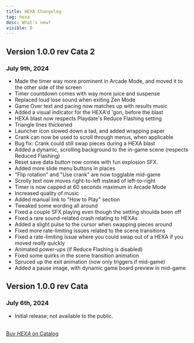 ```yaml
---
title: HEXA Changelog
tag: hexa
desc: What's new?
visible: 0
---
```

## Version 1.0.0 rev Cata 2
### July 9th, 2024

- Made the timer way more prominent in Arcade Mode, and moved it to the other side of the screen
- Timer countdown comes with way more juice and suspense
- Replaced loud lose sound when exiting Zen Mode
- Game Over text and pacing now matches up with results music
- Added a visual indicator for the HEXA'd 'gon, before the blast
- HEXA blast now respects Playdate's Reduce Flashing setting
- Triangle lines thickened
- Launcher icon slowed down a tad, and added wrapping paper
- Crank can now be used to scroll through menus, when applicable
- Bug fix: Crank could still swap pieces during a HEXA blast
- Added a dynamic, scrolling background to the in-game scene (respects Reduced Flashing)
- Reset save data button now comes with fun explosion SFX.
- Added more slide menu buttons in places
- "Flip rotation" and "Use crank" are now togglable mid-game
- Scrolly text now moves right-to-left instead of left-to-right
- Timer is now capped at 60 seconds maximum in Arcade Mode
- Increased quality of music
- Added manual link to "How to Play" section
- Tweaked some wording all around
- Fixed a couple SFX playing even though the setting shoulda been off
- Fixed a rare sound-related crash relating to HEXAs
- Added a slight pulse to the cursor when swapping pieces around
- Fixed more rate-limiting issues related to the scene transitions
- Fixed a rate-limiting issue where you could swap out of a HEXA if you moved *really* quickly
- Animated power-ups (if Reduce Flashing is disabled)
- Fixed some quirks in the scene transition animation
- Spruced up the exit animation (now only triggers if mid-game)
- Added a pause image, with dynamic game board preview in mid-game

## Version 1.0.0 rev Cata
### July 6th, 2024

- Initial release; not available to the public.

<br>
<a href="https://play.date/games/hexa" class="button">Buy <i>HEXA</i> on Catalog</a>